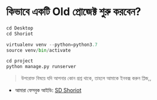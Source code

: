 # কিভাবে একটি Old প্রোজেক্ট শুরু করবেন?

```python
cd Desktop
cd Shoriot

virtualenv venv --python=python3.7
source venv/bin/activate

cd project
python manage.py runserver
```
> উপরোক্ত বিষয়ে যদি আপনার কোন প্রশ্ন থাকে, তাহলে আমাকে ইনবক্স করুন প্লিজ,,

* আমারা ফেসবুক আইডি:  [SD Shoriot](https://www.facebook.com/shoriot)